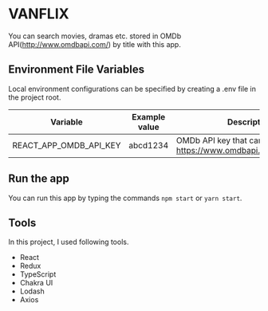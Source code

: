 # VANFLIX
You can search movies, dramas etc. stored in OMDb API(http://www.omdbapi.com/) by title with this app.

## Environment File Variables
Local environment configurations can be specified by creating a .env file in the project root.

|Variable|Example value|Description|
|---|---|---|
|REACT_APP_OMDB_API_KEY|abcd1234|OMDb API key that can be obtained at https://www.omdbapi.com/apikey.aspx|

## Run the app
You can run this app by typing the commands `npm start` or `yarn start`.

## Tools
In this project, I used following tools.
- React
- Redux
- TypeScript
- Chakra UI
- Lodash
- Axios
